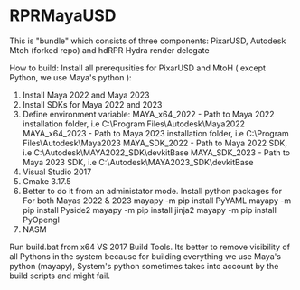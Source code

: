 # RPRMayaUSD
This is "bundle" which consists of three components: PixarUSD, Autodesk Mtoh (forked repo) and hdRPR Hydra render delegate

How to build:
Install all prerequsities for PixarUSD and MtoH ( except Python, we use Maya's python ):
1. Install Maya 2022 and Maya 2023
2. Install SDKs for Maya 2022 and 2023
3. Define environment variable:
   MAYA_x64_2022 - Path to Maya 2022 installation folder, i.e C:\Program Files\Autodesk\Maya2022
   MAYA_x64_2023 - Path to Maya 2023 installation folder, i.e C:\Program Files\Autodesk\Maya2023
   MAYA_SDK_2022 - Path to Maya 2022 SDK, i.e C:\Autodesk\MAYA2022_SDK\devkitBase
   MAYA_SDK_2023 - Path to Maya 2023 SDK, i.e C:\Autodesk\MAYA2023_SDK\devkitBase
5. Visual Studio 2017
6. Cmake 3.17.5
7. Better to do it from an administator mode.
   Install python packages for For both Mayas 2022 & 2023
   mayapy -m pip install PyYAML
   mayapy -m pip install Pyside2
   mayapy -m pip install jinja2
   mayapy -m pip install PyOpengl
8. NASM

 Run build.bat from x64 VS 2017 Build Tools. 
 Its better to remove visibility of all Pythons in the system because for building everything we use Maya's python (mayapy),
 System's python sometimes takes into account by the build scripts and might fail.
 
 
